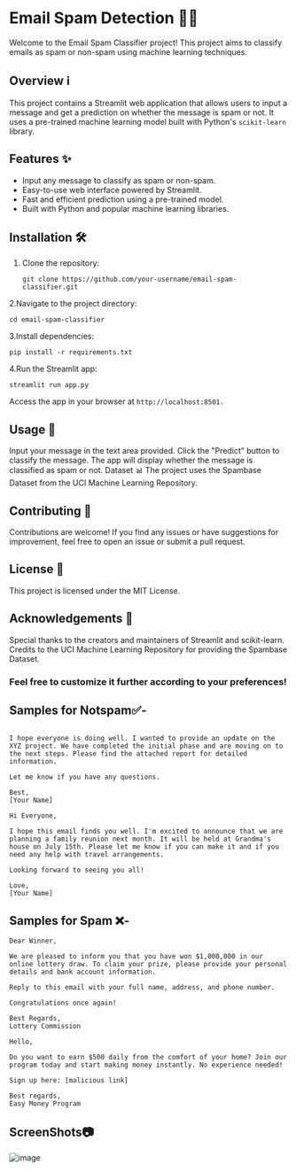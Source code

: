 # Email Spam Detection 📧🚫

Welcome to the Email Spam Classifier project! This project aims to classify emails as spam or non-spam using machine learning techniques.

## Overview ℹ️

This project contains a Streamlit web application that allows users to input a message and get a prediction on whether the message is spam or not. It uses a pre-trained machine learning model built with Python's `scikit-learn` library.

## Features ✨

- Input any message to classify as spam or non-spam.
- Easy-to-use web interface powered by Streamlit.
- Fast and efficient prediction using a pre-trained model.
- Built with Python and popular machine learning libraries.

## Installation 🛠️

1. Clone the repository:

   ```
   git clone https://github.com/your-username/email-spam-classifier.git
2.Navigate to the project directory:
```
cd email-spam-classifier 
```
3.Install dependencies:

```
pip install -r requirements.txt
```

4.Run the Streamlit app:
```
streamlit run app.py
```
Access the app in your browser at ```http://localhost:8501.```

## Usage 🚀
Input your message in the text area provided.
Click the "Predict" button to classify the message.
The app will display whether the message is classified as spam or not.
Dataset 📊
The project uses the Spambase Dataset from the UCI Machine Learning Repository.

## Contributing 🤝
Contributions are welcome! If you find any issues or have suggestions for improvement, feel free to open an issue or submit a pull request.

## License 📝
This project is licensed under the MIT License.

## Acknowledgements 🙏
Special thanks to the creators and maintainers of Streamlit and scikit-learn.
Credits to the UCI Machine Learning Repository for providing the Spambase Dataset.

### Feel free to customize it further according to your preferences!

## Samples for Notspam✅-
```Hi Team,

I hope everyone is doing well. I wanted to provide an update on the XYZ project. We have completed the initial phase and are moving on to the next steps. Please find the attached report for detailed information.

Let me know if you have any questions.

Best,
[Your Name]
```
```
Hi Everyone,

I hope this email finds you well. I'm excited to announce that we are planning a family reunion next month. It will be held at Grandma's house on July 15th. Please let me know if you can make it and if you need any help with travel arrangements.

Looking forward to seeing you all!

Love,
[Your Name]
```
## Samples for Spam ❌-
```
Dear Winner,

We are pleased to inform you that you have won $1,000,000 in our online lottery draw. To claim your prize, please provide your personal details and bank account information.

Reply to this email with your full name, address, and phone number.

Congratulations once again!

Best Regards,
Lottery Commission
```
```
Hello,

Do you want to earn $500 daily from the comfort of your home? Join our program today and start making money instantly. No experience needed!

Sign up here: [malicious link]

Best regards,
Easy Money Program
```
## ScreenShots📷


![image](https://github.com/silentkiller18/Email-spam-Detection/assets/89922781/46d3f2b8-fcfe-4043-82d9-089c14bfd5ac)




